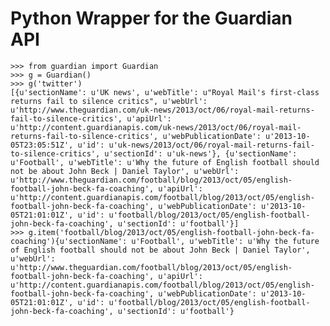 # Python Wrapper for the Guardian API

    >>> from guardian import Guardian
    >>> g = Guardian()
    >>> g('twitter')
    [{u'sectionName': u'UK news', u'webTitle': u"Royal Mail's first-class returns fail to silence critics", u'webUrl': u'http://www.theguardian.com/uk-news/2013/oct/06/royal-mail-returns-fail-to-silence-critics', u'apiUrl': u'http://content.guardianapis.com/uk-news/2013/oct/06/royal-mail-returns-fail-to-silence-critics', u'webPublicationDate': u'2013-10-05T23:05:51Z', u'id': u'uk-news/2013/oct/06/royal-mail-returns-fail-to-silence-critics', u'sectionId': u'uk-news'}, {u'sectionName': u'Football', u'webTitle': u'Why the future of English football should not be about John Beck | Daniel Taylor', u'webUrl': u'http://www.theguardian.com/football/blog/2013/oct/05/english-football-john-beck-fa-coaching', u'apiUrl': u'http://content.guardianapis.com/football/blog/2013/oct/05/english-football-john-beck-fa-coaching', u'webPublicationDate': u'2013-10-05T21:01:01Z', u'id': u'football/blog/2013/oct/05/english-football-john-beck-fa-coaching', u'sectionId': u'football'}]
    >>> g.item('football/blog/2013/oct/05/english-football-john-beck-fa-coaching'){u'sectionName': u'Football', u'webTitle': u'Why the future of English football should not be about John Beck | Daniel Taylor', u'webUrl': u'http://www.theguardian.com/football/blog/2013/oct/05/english-football-john-beck-fa-coaching', u'apiUrl': u'http://content.guardianapis.com/football/blog/2013/oct/05/english-football-john-beck-fa-coaching', u'webPublicationDate': u'2013-10-05T21:01:01Z', u'id': u'football/blog/2013/oct/05/english-football-john-beck-fa-coaching', u'sectionId': u'football'}